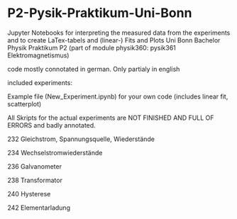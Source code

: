# P2-Pysik-Praktikum-Uni-Bonn
Jupyter Notebooks for interpreting the measured data from the experiments and to create LaTex-tabels and (linear-) Fits and Plots
Uni Bonn Bachelor Physik Praktikum P2 (part of module physik360: pysik361 Elektromagnetismus)

code mostly connotated in german. Only partialy in english

included experiments:

Example file (New_Experiment.ipynb) for your own code (includes linear fit, scatterplot)

All Skripts for the actual experiments are NOT FINISHED AND FULL OF ERRORS and badly annotated.

232 Gleichstrom, Spannungsquelle, Wiederstände

234 Wechselstromwiederstände

236 Galvanometer

238 Transformator

240 Hysterese

242 Elementarladung
